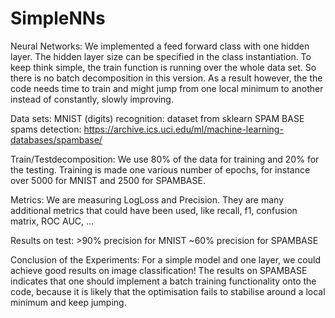 # SimpleNNs

Neural Networks:
	We implemented a feed forward class with one hidden layer.
	The hidden layer size can be specified in the class instantiation.
	To keep think simple, the train function is running over the whole data set.
	So there is no batch decomposition in this version. As a result however, the
	the code needs time to train and might jump from one local minimum to another 
	instead of constantly, slowly improving.

Data sets:
	MNIST (digits) recognition:
		dataset from sklearn
	SPAM BASE spams detection: 
		https://archive.ics.uci.edu/ml/machine-learning-databases/spambase/

Train/Testdecomposition:
	We use 80% of the data for training and 20% for the testing.
	Training is made one various number of epochs, for instance over 5000 for MNIST and
	2500 for SPAMBASE.

Metrics:
	We are measuring LogLoss and Precision.
	They are many additional metrics that could have been used, like recall, f1, confusion matrix, ROC AUC, ...

Results on test:
	>90% precision for MNIST
	~60% precision for SPAMBASE

Conclusion of the Experiments:
	For a simple model and one layer, we could achieve good results on image classification!
	The results on SPAMBASE indicates that one should implement a batch training functionality onto the code,
	because it is likely that the optimisation fails to stabilise around a local minimum and keep jumping.
	




